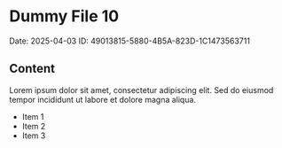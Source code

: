 # Dummy File 10

Date: 2025-04-03
ID: 49013815-5880-4B5A-823D-1C1473563711

## Content

Lorem ipsum dolor sit amet, consectetur adipiscing elit.
Sed do eiusmod tempor incididunt ut labore et dolore magna aliqua.

* Item 1
* Item 2
* Item 3

